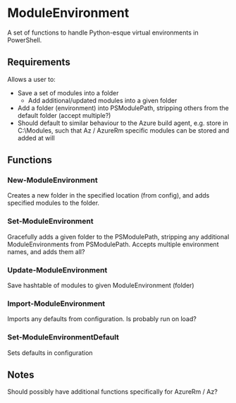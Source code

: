 # ModuleEnvironment
A set of functions to handle Python-esque virtual environments in PowerShell.

## Requirements
Allows a user to:
- Save a set of modules into a folder
    - Add additional/updated modules into a given folder
- Add a folder (environment) into PSModulePath, stripping others from the default folder (accept multiple?)
- Should default to similar behaviour to the Azure build agent, e.g. store in C:\Modules\, such that Az / AzureRm specific modules can be stored and added at will

## Functions

### New-ModuleEnvironment
Creates a new folder in the specified location (from config), and adds specified modules to the folder.

### Set-ModuleEnvironment
Gracefully adds a given folder to the PSModulePath, stripping any additional ModuleEnvironments from PSModulePath.
Accepts multiple environment names, and adds them all?

### Update-ModuleEnvironment
Save hashtable of modules to given ModuleEnvironment (folder)

### Import-ModuleEnvironment
Imports any defaults from configuration. Is probably run on load?

### Set-ModuleEnvironmentDefault
Sets defaults in configuration

## Notes
Should possibly have additional functions specifically for AzureRm / Az?